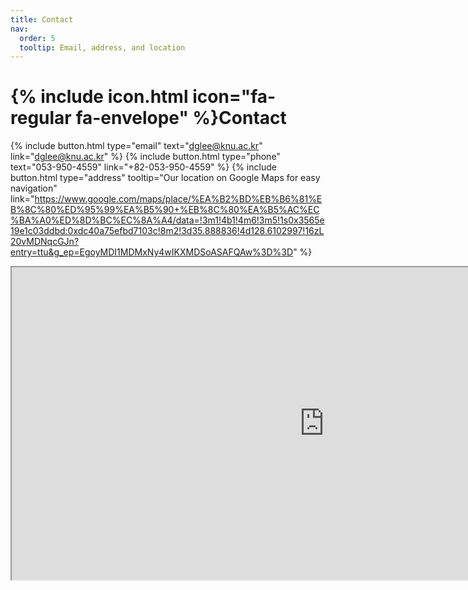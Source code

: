 ```yaml
---
title: Contact
nav:
  order: 5
  tooltip: Email, address, and location
---
```


# {% include icon.html icon="fa-regular fa-envelope" %}Contact


{%
  include button.html
  type="email"
  text="dglee@knu.ac.kr"
  link="dglee@knu.ac.kr"
%}
{%
  include button.html
  type="phone"
  text="053-950-4559"
  link="+82-053-950-4559"
%}
{%
  include button.html
  type="address"
  tooltip="Our location on Google Maps for easy navigation"
  link="https://www.google.com/maps/place/%EA%B2%BD%EB%B6%81%EB%8C%80%ED%95%99%EA%B5%90+%EB%8C%80%EA%B5%AC%EC%BA%A0%ED%8D%BC%EC%8A%A4/data=!3m1!4b1!4m6!3m5!1s0x3565e19e1c03ddbd:0xdc40a75efbd7103c!8m2!3d35.888836!4d128.6102997!16zL20vMDNqcGJn?entry=ttu&g_ep=EgoyMDI1MDMxNy4wIKXMDSoASAFQAw%3D%3D"
%}

<iframe src="https://www.google.com/maps/embed?pb=!1m18!1m12!1m3!1d3232.374591589482!2d128.60771941161187!3d35.888840318426574!2m3!1f0!2f0!3f0!3m2!1i1024!2i768!4f13.1!3m3!1m2!1s0x3565e19e1c03ddbd%3A0xdc40a75efbd7103c!2z6rK967aB64yA7ZWZ6rWQIOuMgOq1rOy6oO2NvOyKpA!5e0!3m2!1sko!2skr!4v1742453982930!5m2!1sko!2skr" width="1000" height="500" style="border:10;" allowfullscreen="" loading="lazy" referrerpolicy="no-referrer-when-downgrade"></iframe>

